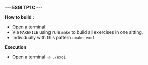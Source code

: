 **--- ESGI TP1 C ---**

**How to build :**
- Open a terminal
- Via `MAKEFILE` using rule `make` to build all exercises in one sitting.
- Individually with this pattern : `make exo1` 

**Execution**
- Open a terminal
-> `./exo1`
